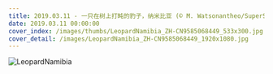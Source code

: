 ```yaml
---
title: 2019.03.11 - 一只在树上打盹的豹子，纳米比亚 (© M. Watsonantheo/SuperStock)
date: 2019.03.11 00:00:00
cover_index: /images/thumbs/LeopardNamibia_ZH-CN9585068449_533x300.jpg
cover_detail: /images/LeopardNamibia_ZH-CN9585068449_1920x1080.jpg
---
```


![LeopardNamibia](/images/LeopardNamibia_ZH-CN9585068449_1920x1080.jpg)
